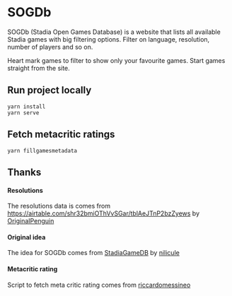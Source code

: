 # SOGDb

SOGDb (Stadia Open Games Database) is a website that lists all available Stadia games with big filtering options.
Filter on language, resolution, number of players and so on.

Heart mark games to filter to show only your favourite games. Start games straight from the site.




## Run project locally
```
yarn install
yarn serve
```

## Fetch metacritic ratings
```
yarn fillgamesmetadata
```




## Thanks

#### Resolutions

The resolutions data is comes from https://airtable.com/shr32bmiOThVvSGar/tblAeJTnP2bzZyews by [OriginaIPenguin](https://github.com/OriginaIPenguin)

#### Original idea
The idea  for SOGDb comes from [StadiaGameDB](https://github.com/nilicule/StadiaGameDB) by [nilicule](https://github.com/nilicule)

#### Metacritic rating
Script to fetch meta critic rating comes from [riccardomessineo](https://github.com/riccardomessineo)
